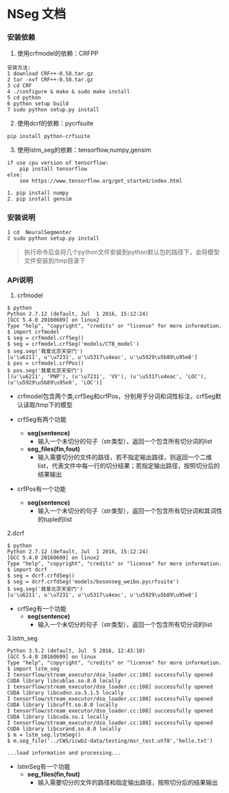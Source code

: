 # NSeg 文档

### 安装依赖

1. 使用crfmodel的依赖：CRFPP
```
安装方法:
1 download CRF++-0.58.tar.gz
2 tar -xvf CRF++-0.58.tar.gz
3 cd CRF
4 ./configure & make & sudo make install
5 cd python
6 python setup build 
7 sudo python setup.py install
```
2. 使用dcrf的依赖：pycrfsuite
```
pip install python-crfsuite
```
3. 使用lstm_seg的依赖：tensorflow,numpy,gensim
```
if use cpu version of tensorflow:
    pip install tensorflow
else:
    see https://www.tensorflow.org/get_started/index.html

1. pip install numpy
2. pip install gensim
```

### 安装说明
```
1 cd  NeuralSegmenter
2 sudo python setup.py install
```
> 执行命令后会将几个python文件安装到python默认包的路径下，会将模型文件安装到/tmp目录下

### API说明
1. crfmodel
```
$ python
Python 2.7.12 (default, Jul  1 2016, 15:12:24)
[GCC 5.4.0 20160609] on linux2
Type "help", "copyright", "credits" or "license" for more information.
$ import crfmodel
$ seg = crfmodel.crfSeg()
$ seg = crfmodel.crfSeg('models/CTB_model')
$ seg.seg('我爱北京天安门')
[u'\u6211', u'\u7231', u'\u5317\u4eac', u'\u5929\u5b89\u95e8']
$ pos = crfmodel.crfPos()
$ pos.seg('我爱北京天安门')
[(u'\u6211', 'PNP'), (u'\u7231', 'VV'), (u'\u5317\u4eac', 'LOC'), (u'\u5929\u5b89\u95e8', 'LOC')]
```
* crfmodel包含两个类,crfSeg和crfPos，分别用于分词和词性标注，crfSeg默认读取/tmp下的模型
* crfSeg有两个功能
  - **seg(sentence)**
    - 输入一个未切分的句子（str类型），返回一个包含所有切分词的list
  - **seg_files(fin,fout)**
    - 输入需要切分的文件的路径，若不指定输出路径，则返回一个二维list，代表文件中每一行的切分结果；若指定输出路径，按照切分后的结果输出


* crfPos有一个功能
  - **seg(sentence)**
    - 输入一个未切分的句子（str类型），返回一个包含所有切分词和其词性的tuple的list
 
2.dcrf
```
$ python
Python 2.7.12 (default, Jul  1 2016, 15:12:24)
[GCC 5.4.0 20160609] on linux2
Type "help", "copyright", "credits" or "license" for more information.
$ import dcrf
$ seg = dcrf.crfdSeg()
$ seg = dcrf.crfdSeg('models/bosonseg_weibo.pycrfsuite')
$ seg.seg('我爱北京天安门')
[u'\u6211', u'\u7231', u'\u5317\u4eac', u'\u5929\u5b89\u95e8']
```
* crfSeg有一个功能
  - **seg(sentence)**
    - 输入一个未切分的句子（str类型），返回一个包含所有切分词的list

3.lstm_seg
```
Python 3.5.2 (default, Jul  5 2016, 12:43:10)
[GCC 5.4.0 20160609] on linux
Type "help", "copyright", "credits" or "license" for more information.
$ import lstm_seg
I tensorflow/stream_executor/dso_loader.cc:108] successfully opened CUDA library libcublas.so.8.0 locally
I tensorflow/stream_executor/dso_loader.cc:108] successfully opened CUDA library libcudnn.so.5.1.5 locally
I tensorflow/stream_executor/dso_loader.cc:108] successfully opened CUDA library libcufft.so.8.0 locally
I tensorflow/stream_executor/dso_loader.cc:108] successfully opened CUDA library libcuda.so.1 locally
I tensorflow/stream_executor/dso_loader.cc:108] successfully opened CUDA library libcurand.so.8.0 locally
$ m = lstm_seg.lstmSeg()
$ m.seg_file('../CWS/icwb2-data/testing/msr_test.utf8','hello.txt')

...load information and processing...

```
* lstmSeg有一个功能
  - **seg_files(fin,fout)**
    - 输入需要切分的文件的路径和指定输出路径，按照切分后的结果输出